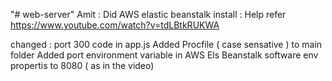 "# web-server" 
Amit : Did AWS elastic beanstalk install : Help refer https://www.youtube.com/watch?v=tdLBtkRUKWA

changed : port 300 code in app.js
Added Procfile ( case sensative ) to main folder
Added port environment variable in AWS Els Beanstalk software env propertis to 8080 ( as in the video)